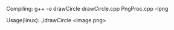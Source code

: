 Compiling: g++ -o drawCircle drawCircle.cpp PngProc.cpp -lpng

Usage(linux): ./drawCircle <image.png>